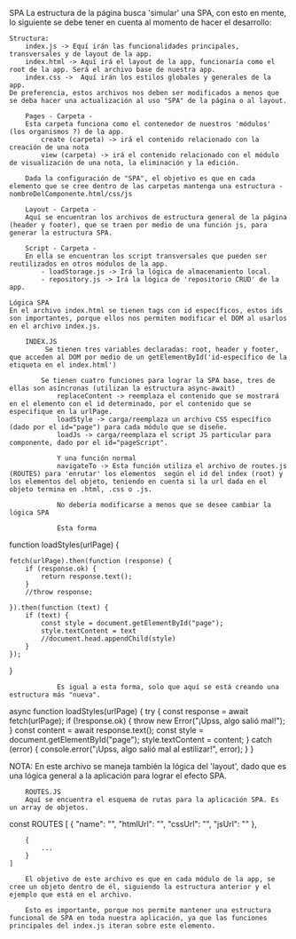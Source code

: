 SPA
La estructura de la página busca 'simular' una SPA, con esto en mente, lo siguiente se debe tener en cuenta al momento de hacer el desarrollo:

    Structura:
        index.js -> Equí irán las funcionalidades principales, transversales y de layout de la app.
        index.html -> Aquí irá el layout de la app, funcionaría como el root de la app. Será el archivo base de nuestra app.
        index.css ->  Aquí irán los estilos globales y generales de la app.
    De preferencia, estos archivos nos deben ser modificados a menos que se deba hacer una actualización al uso "SPA" de la página o al layout.

        Pages - Carpeta -
        Esta carpeta funciona como el contenedor de nuestros 'módulos' (los organismos ?) de la app.
            create (carpeta) -> irá el contenido relacionado con la creación de una nota
            view (carpeta) -> irá el contenido relacionado con el módulo de visualización de una nota, la eliminación y la edición.
            
        Dada la configuración de "SPA", el objetivo es que en cada elemento que se cree dentro de las carpetas mantenga una estructura - nombreDelComponente.html/css/js

        Layout - Carpeta -
        Aquí se encuentran los archivos de estructura general de la página (header y footer), que se traen por medio de una función js, para generar la estructura SPA.

        Script - Carpeta -
        En ella se encuentran los script transversales que pueden ser reutilizados en otros módulos de la app.
            - loadStorage.js -> Irá la lógica de almacenamiento local.
            - repository.js -> Irá la lógica de 'repositorio CRUD' de la app.

    Lógica SPA
    En el archivo index.html se tienen tags con id específicos, estos ids son importantes, porque ellos nos permiten modificar el DOM al usarlos en el archivo index.js.

        INDEX.JS
             Se tienen tres variables declaradas: root, header y footer, que acceden al DOM por medio de un getElementById('id-específico de la etiqueta en el index.html')

            Se tienen cuatro funciones para lograr la SPA base, tres de ellas son asíncronas (utilizan la estructura async-await)
                replaceContent -> reemplaza el contenido que se mostrará en el elemento con el id determinado, por el contenido que se especifique en la urlPage.
                loadStyle -> carga/reemplaza un archivo CSS específico (dado por el id="page") para cada módulo que se diseñe.
                loadJs -> carga/reemplaza el script JS particular para componente, dado por el id="pageScript".

                Y una función normal
                navigateTo -> Esta función utiliza el archivo de routes.js (ROUTES) para 'enrutar' los elementos  según el id del index (root) y los elementos del objeto, teniendo en cuenta si la url dada en el objeto termina en .html, .css o .js.

                No debería modificarse a menos que se desee cambiar la lógica SPA

                Esta forma

function loadStyles(urlPage) {

    fetch(urlPage).then(function (response) {
        if (response.ok) {
            return response.text();
        }
        //throw response;

    }).then(function (text) {
        if (text) {
            const style = document.getElementById("page");
            style.textContent = text
            //document.head.appendChild(style)
        }
    });

}

                Es igual a esta forma, solo que aquí se está creando una estructura más "nueva".

async function loadStyles(urlPage) {
try {
const response = await fetch(urlPage);
if (!response.ok) {
throw new Error("¡Upss, algo salió mal!");
}
const content = await response.text();
const style = document.getElementById("page");
style.textContent = content;
} catch (error) {
console.error("¡Upss, algo salió mal al estilizar!", error);
}
}

NOTA: En este archivo se maneja también la lógica del 'layout', dado que es una lógica general a la aplicación para lograr el efecto SPA.

        ROUTES.JS
        Aquí se encuentra el esquema de rutas para la aplicación SPA. Es un array de objetos.

const ROUTES [
{
"name": "",
"htmlUrl": "",
"cssUrl": "",
"jsUrl": ""
},

        {
            ...
        }
    ]

        El objetivo de este archivo es que en cada módulo de la app, se cree un objeto dentro de él, siguiendo la estructura anterior y el ejemplo que está en el archivo.

        Esto es importante, porque nos permite mantener una estructura funcional de SPA en toda nuestra aplicación, ya que las funciones principales del index.js iteran sobre este elemento.




